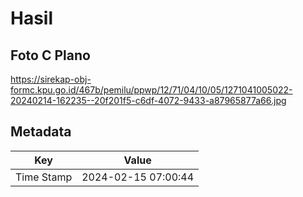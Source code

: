 # Hasil

## Foto C Plano

https://sirekap-obj-formc.kpu.go.id/467b/pemilu/ppwp/12/71/04/10/05/1271041005022-20240214-162235--20f201f5-c6df-4072-9433-a87965877a66.jpg


## Metadata

| Key        | Value               |
| ---------- | ------------------- |
| Time Stamp | 2024-02-15 07:00:44 |




